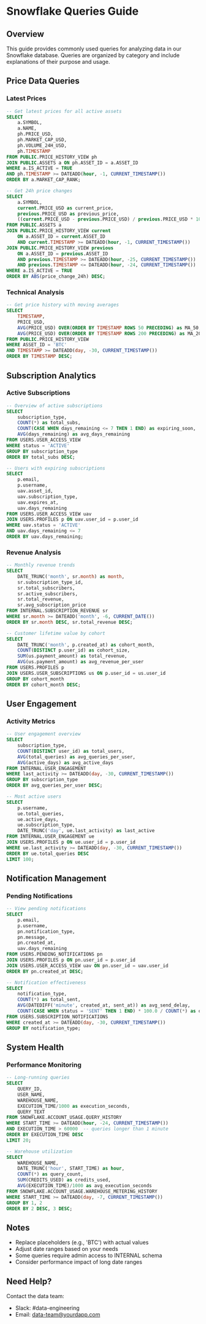 # Snowflake Queries Guide

## Overview
This guide provides commonly used queries for analyzing data in our Snowflake database. Queries are organized by category and include explanations of their purpose and usage.

## Price Data Queries

### Latest Prices
```sql
-- Get latest prices for all active assets
SELECT 
    a.SYMBOL,
    a.NAME,
    ph.PRICE_USD,
    ph.MARKET_CAP_USD,
    ph.VOLUME_24H_USD,
    ph.TIMESTAMP
FROM PUBLIC.PRICE_HISTORY_VIEW ph
JOIN PUBLIC.ASSETS a ON ph.ASSET_ID = a.ASSET_ID
WHERE a.IS_ACTIVE = TRUE
AND ph.TIMESTAMP >= DATEADD(hour, -1, CURRENT_TIMESTAMP())
ORDER BY a.MARKET_CAP_RANK;

-- Get 24h price changes
SELECT 
    a.SYMBOL,
    current.PRICE_USD as current_price,
    previous.PRICE_USD as previous_price,
    ((current.PRICE_USD - previous.PRICE_USD) / previous.PRICE_USD * 100) as price_change_24h
FROM PUBLIC.ASSETS a
JOIN PUBLIC.PRICE_HISTORY_VIEW current 
    ON a.ASSET_ID = current.ASSET_ID 
    AND current.TIMESTAMP >= DATEADD(hour, -1, CURRENT_TIMESTAMP())
JOIN PUBLIC.PRICE_HISTORY_VIEW previous 
    ON a.ASSET_ID = previous.ASSET_ID 
    AND previous.TIMESTAMP >= DATEADD(hour, -25, CURRENT_TIMESTAMP())
    AND previous.TIMESTAMP <= DATEADD(hour, -24, CURRENT_TIMESTAMP())
WHERE a.IS_ACTIVE = TRUE
ORDER BY ABS(price_change_24h) DESC;
```

### Technical Analysis
```sql
-- Get price history with moving averages
SELECT 
    TIMESTAMP,
    PRICE_USD,
    AVG(PRICE_USD) OVER(ORDER BY TIMESTAMP ROWS 50 PRECEDING) as MA_50,
    AVG(PRICE_USD) OVER(ORDER BY TIMESTAMP ROWS 200 PRECEDING) as MA_200
FROM PUBLIC.PRICE_HISTORY_VIEW
WHERE ASSET_ID = 'BTC'
AND TIMESTAMP >= DATEADD(day, -30, CURRENT_TIMESTAMP())
ORDER BY TIMESTAMP DESC;
```

## Subscription Analytics

### Active Subscriptions
```sql
-- Overview of active subscriptions
SELECT 
    subscription_type,
    COUNT(*) as total_subs,
    COUNT(CASE WHEN days_remaining <= 7 THEN 1 END) as expiring_soon,
    AVG(days_remaining) as avg_days_remaining
FROM USERS.USER_ACCESS_VIEW
WHERE status = 'ACTIVE'
GROUP BY subscription_type
ORDER BY total_subs DESC;

-- Users with expiring subscriptions
SELECT 
    p.email,
    p.username,
    uav.asset_id,
    uav.subscription_type,
    uav.expires_at,
    uav.days_remaining
FROM USERS.USER_ACCESS_VIEW uav
JOIN USERS.PROFILES p ON uav.user_id = p.user_id
WHERE uav.status = 'ACTIVE'
AND uav.days_remaining <= 7
ORDER BY uav.days_remaining;
```

### Revenue Analysis
```sql
-- Monthly revenue trends
SELECT 
    DATE_TRUNC('month', sr.month) as month,
    sr.subscription_type_id,
    sr.total_subscribers,
    sr.active_subscribers,
    sr.total_revenue,
    sr.avg_subscription_price
FROM INTERNAL.SUBSCRIPTION_REVENUE sr
WHERE sr.month >= DATEADD('month', -6, CURRENT_DATE())
ORDER BY sr.month DESC, sr.total_revenue DESC;

-- Customer lifetime value by cohort
SELECT 
    DATE_TRUNC('month', p.created_at) as cohort_month,
    COUNT(DISTINCT p.user_id) as cohort_size,
    SUM(us.payment_amount) as total_revenue,
    AVG(us.payment_amount) as avg_revenue_per_user
FROM USERS.PROFILES p
JOIN USERS.USER_SUBSCRIPTIONS us ON p.user_id = us.user_id
GROUP BY cohort_month
ORDER BY cohort_month DESC;
```

## User Engagement

### Activity Metrics
```sql
-- User engagement overview
SELECT 
    subscription_type,
    COUNT(DISTINCT user_id) as total_users,
    AVG(total_queries) as avg_queries_per_user,
    AVG(active_days) as avg_active_days
FROM INTERNAL.USER_ENGAGEMENT
WHERE last_activity >= DATEADD(day, -30, CURRENT_TIMESTAMP())
GROUP BY subscription_type
ORDER BY avg_queries_per_user DESC;

-- Most active users
SELECT 
    p.username,
    ue.total_queries,
    ue.active_days,
    ue.subscription_type,
    DATE_TRUNC('day', ue.last_activity) as last_active
FROM INTERNAL.USER_ENGAGEMENT ue
JOIN USERS.PROFILES p ON ue.user_id = p.user_id
WHERE ue.last_activity >= DATEADD(day, -30, CURRENT_TIMESTAMP())
ORDER BY ue.total_queries DESC
LIMIT 100;
```

## Notification Management

### Pending Notifications
```sql
-- View pending notifications
SELECT 
    p.email,
    p.username,
    pn.notification_type,
    pn.message,
    pn.created_at,
    uav.days_remaining
FROM USERS.PENDING_NOTIFICATIONS pn
JOIN USERS.PROFILES p ON pn.user_id = p.user_id
JOIN USERS.USER_ACCESS_VIEW uav ON pn.user_id = uav.user_id
ORDER BY pn.created_at DESC;

-- Notification effectiveness
SELECT 
    notification_type,
    COUNT(*) as total_sent,
    AVG(DATEDIFF('minute', created_at, sent_at)) as avg_send_delay,
    COUNT(CASE WHEN status = 'SENT' THEN 1 END) * 100.0 / COUNT(*) as delivery_rate
FROM USERS.SUBSCRIPTION_NOTIFICATIONS
WHERE created_at >= DATEADD(day, -30, CURRENT_TIMESTAMP())
GROUP BY notification_type;
```

## System Health

### Performance Monitoring
```sql
-- Long-running queries
SELECT 
    QUERY_ID,
    USER_NAME,
    WAREHOUSE_NAME,
    EXECUTION_TIME/1000 as execution_seconds,
    QUERY_TEXT
FROM SNOWFLAKE.ACCOUNT_USAGE.QUERY_HISTORY
WHERE START_TIME >= DATEADD(hour, -24, CURRENT_TIMESTAMP())
AND EXECUTION_TIME > 60000  -- queries longer than 1 minute
ORDER BY EXECUTION_TIME DESC
LIMIT 20;

-- Warehouse utilization
SELECT 
    WAREHOUSE_NAME,
    DATE_TRUNC('hour', START_TIME) as hour,
    COUNT(*) as query_count,
    SUM(CREDITS_USED) as credits_used,
    AVG(EXECUTION_TIME)/1000 as avg_execution_seconds
FROM SNOWFLAKE.ACCOUNT_USAGE.WAREHOUSE_METERING_HISTORY
WHERE START_TIME >= DATEADD(day, -7, CURRENT_TIMESTAMP())
GROUP BY 1, 2
ORDER BY 2 DESC, 3 DESC;
```

## Notes
- Replace placeholders (e.g., 'BTC') with actual values
- Adjust date ranges based on your needs
- Some queries require admin access to INTERNAL schema
- Consider performance impact of long date ranges

## Need Help?
Contact the data team:
- Slack: #data-engineering
- Email: data-team@yourdapp.com